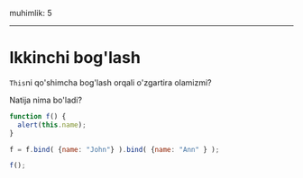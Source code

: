 muhimlik: 5

---

# Ikkinchi bog'lash

`This`ni qo'shimcha bog'lash orqali o'zgartira olamizmi?

Natija nima bo'ladi?

```js no-beautify
function f() {
  alert(this.name);
}

f = f.bind( {name: "John"} ).bind( {name: "Ann" } );

f();
```

